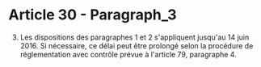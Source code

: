 # Article 30 - Paragraph_3

3. Les dispositions des paragraphes 1 et 2 s'appliquent jusqu'au 14 juin 2016. Si nécessaire, ce délai peut être prolongé selon la procédure de réglementation avec contrôle prévue à l'article 79, paragraphe 4.
